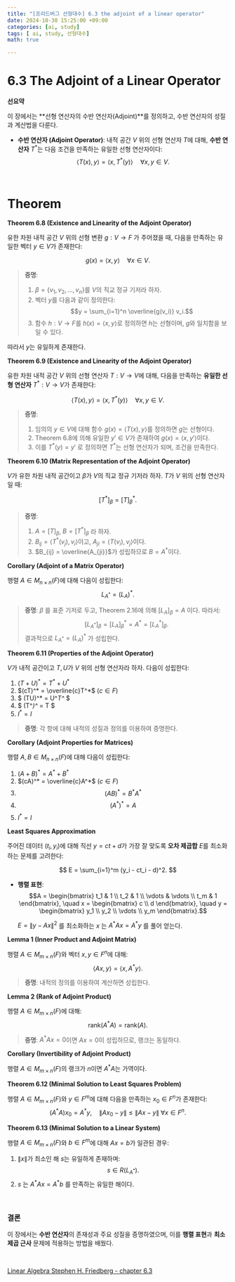 ```yaml
---
title: "[프리드버그 선형대수] 6.3 the adjoint of a linear operator"
date: 2024-10-30 15:25:00 +09:00  
categories: [ai, study]  
tags: [ ai, study, 선형대수]  
math: true  

---
```


# **6.3 The Adjoint of a Linear Operator**

**선요약**

이 장에서는 **선형 연산자의 수반 연산자(Adjoint)**를 정의하고, 수반 연산자의 성질과 계산법을 다룬다.

- **수반 연산자 (Adjoint Operator)**:
  내적 공간 $V$ 위의 선형 연산자 $T$에 대해, **수반 연산자** $T^*$는 다음 조건을 만족하는 유일한 선형 연산자이다:
  $$
  \langle T(x), y \rangle = \langle x, T^*(y) \rangle \quad \forall x, y \in V.
  $$

<br/>

# **Theorem**

**Theorem 6.8 (Existence and Linearity of the Adjoint Operator)**

유한 차원 내적 공간 $V$ 위의 선형 변환 $g: V \to F$ 가 주어졌을 때, 다음을 만족하는 유일한 벡터 $y \in V$가 존재한다:

$$
g(x) = \langle x, y \rangle \quad \forall x \in V.
$$

> **증명**:
> 1. $\beta = \{v_1, v_2, \dots, v_n\}$를 $V$의 직교 정규 기저라 하자.
> 2. 벡터 $y$를 다음과 같이 정의한다:
> $$y = \sum_{i=1}^n \overline{g(v_i)} v_i.$$  
> 3. 함수 $h: V \to F$를 $h(x) = \langle x, y \rangle$로 정의하면 $h$는 선형이며, $g$와 일치함을 보일 수 있다.

따라서 $y$는 유일하게 존재한다.


**Theorem 6.9 (Existence and Linearity of the Adjoint Operator)**

유한 차원 내적 공간 $V$ 위의 선형 연산자 $T: V \to V$에 대해, 다음을 만족하는 **유일한 선형 연산자** $T^*: V \to V$가 존재한다:

$$
\langle T(x), y \rangle = \langle x, T^*(y) \rangle \quad \forall x, y \in V.
$$

> **증명**:
> 1. 임의의 $y \in V$에 대해 함수 $g(x) = \langle T(x), y \rangle$를 정의하면 $g$는 선형이다.
> 2. Theorem 6.8에 의해 유일한 $y' \in V$가 존재하여 $g(x) = \langle x, y' \rangle$이다.
> 3. 이를 $T^*(y) = y'$ 로 정의하면 $T^*$는 선형 연산자가 되며, 조건을 만족한다.

**Theorem 6.10 (Matrix Representation of the Adjoint Operator)**

$V$가 유한 차원 내적 공간이고 $\beta$가 $V$의 직교 정규 기저라 하자. $T$가 $V$ 위의 선형 연산자일 때:

$$
[T^*]_{\beta} = [T]_{\beta}^*.
$$

> **증명**:
> 1. $A = [T]_{\beta}$, $B = [T^*]_{\beta}$ 라 하자.
> 2. $B_{ij} = \langle T^*(v_j), v_i \rangle$이고, $A_{ji} = \langle T(v_i), v_j \rangle$이다.
> 3. $B_{ij} = \overline{A_{ji}}$가 성립하므로 $B = A^*$이다.

**Corollary (Adjoint of a Matrix Operator)**

행렬 $A \in M_{n \times n}(F)$에 대해 다음이 성립한다:
$$
L_{A^*} = (L_A)^*.
$$

> **증명**:
> $\beta$ 를 표준 기저로 두고, Theorem 2.16에 의해 $[L_A]_{\beta} = A$ 이다. 따라서:
> $$[L_{A^*}]_{\beta} = [L_A]_{\beta}^* = A^* = [L_A^*]_{\beta}.$$ 
> 결과적으로 $L_{A^*} = (L_A)^*$ 가 성립한다.

**Theorem 6.11 (Properties of the Adjoint Operator)**

$V$가 내적 공간이고 $T, U$가 $V$ 위의 선형 연산자라 하자. 다음이 성립한다:

1. $(T + U)^* = T^* + U^*$
2. $(cT)^* = \overline{c}T^*$ ($c \in F$)
3. $ (TU)^* = U^*T^* $ 
4. $ (T^*)^* = T $ 
5. $I^* = I$

> **증명**: 각 항에 대해 내적의 성질과 정의를 이용하여 증명한다.

**Corollary (Adjoint Properties for Matrices)**

행렬 $A, B \in M_{n \times n}(F)$에 대해 다음이 성립한다:
1. $(A + B)^* = A^* + B^*$
2. $(cA)^* = \overline{c}A^*$  ($c \in F$)
3. $$(AB)^* = B^*A^*$$
4. $$(A^*)^* = A$$
5. $I^* = I$

**Least Squares Approximation**

주어진 데이터 $(t_i, y_i)$에 대해 직선 $y = ct + d$가 가장 잘 맞도록 **오차 제곱합** $E$를 최소화하는 문제를 고려한다:

$$
E = \sum_{i=1}^m (y_i - ct_i - d)^2.
$$

- **행렬 표현**:
  $$A = \begin{bmatrix} t_1 & 1 \\ t_2 & 1 \\ \vdots & \vdots \\ t_m & 1 \end{bmatrix}, \quad x = \begin{bmatrix} c \\ d \end{bmatrix}, \quad y = \begin{bmatrix} y_1 \\ y_2 \\ \vdots \\ y_m \end{bmatrix}.$$
  
  $E = \|y - Ax\|^2$ 를 최소화하는 $x$ 는 $A^*Ax = A^*y$ 를 풀어 얻는다.

**Lemma 1 (Inner Product and Adjoint Matrix)**

행렬 $A \in M_{m \times n}(F)$와 벡터 $x, y \in F^n$에 대해:
$$
\langle Ax, y \rangle = \langle x, A^*y \rangle.
$$
> **증명**: 
> 내적의 정의를 이용하여 계산하면 성립한다.

**Lemma 2 (Rank of Adjoint Product)**

행렬 $A \in M_{m \times n}(F)$에 대해:
$$
\text{rank}(A^*A) = \text{rank}(A).
$$
> **증명**: 
> $A^*Ax = 0$이면 $Ax = 0$이 성립하므로, 랭크는 동일하다.

**Corollary (Invertibility of Adjoint Product)**

행렬 $A \in M_{m \times n}(F)$의 랭크가 $n$이면 $A^*A$는 가역이다.


**Theorem 6.12 (Minimal Solution to Least Squares Problem)**

행렬 $A \in M_{m \times n}(F)$와 $y \in F^m$에 대해 다음을 만족하는 $x_0 \in F^n$가 존재한다:
$$
(A^*A)x_0 = A^*y, \quad \|Ax_0 - y\| \leq \|Ax - y\| \; \forall x \in F^n.
$$

**Theorem 6.13 (Minimal Solution to a Linear System)**

행렬 $A \in M_{m \times n}(F)$와 $b \in F^m$에 대해 $Ax = b$가 일관된 경우:

1. $\|x\|$가 최소인 해 $s$는 유일하게 존재하며:
   $$s \in R(L_{A^*}).$$
2. $s$ 는 $A^*Ax = A^*b$ 를 만족하는 유일한 해이다.

<br/>

### **결론**

이 장에서는 **수반 연산자**의 존재성과 주요 성질을 증명하였으며, 이를 **행렬 표현**과 **최소 제곱 근사** 문제에 적용하는 방법을 배웠다.

<br/>

[Linear Algebra Stephen H. Friedberg - chapter 6.3](https://g.co/kgs/PAu2zpL)


